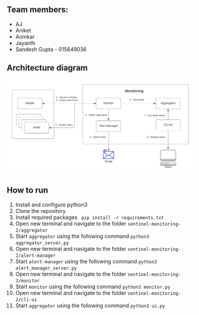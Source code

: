 
## Team members: 

* AJ 
* Aniket
* Aomkar
* Jayanth 
* Sandesh Gupta - 015649036 

## Architecture diagram

![](documentation/Architecture.png)  


## How to run

1. Install and configure python3
2. Clone the repository
3. Install required packages ``` pip install -r requirements.txt```
4. Open new terminal and navigate to the folder `sentinel-monitoring-2/aggregator`
5. Start `aggregator` using the following command
``` python3 aggregator_server.py ```
6. Open new terminal and navigate to the folder `sentinel-monitoring-2/alert-manager`
7. Start `alert-manager` using the following command
``` python3 alert_manager_server.py ```
8. Open new terminal and navigate to the folder `sentinel-monitoring-2/monitor`
9. Start `monitor` using the following command
``` python3 monitor.py ```
10. Open new terminal and navigate to the folder `sentinel-monitoring-2/cli-ui`
11. Start `aggregator` using the following command
``` python3 ui.py ```
